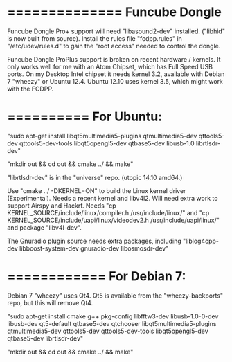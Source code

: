 ==============
Funcube Dongle
==============

Funcube Dongle Pro+ support will need "libasound2-dev" installed. ("libhid" is now built from source). Install the rules file "fcdpp.rules" in "/etc/udev/rules.d" to gain the "root access" needed to control the dongle.

Funcube Dongle ProPlus support is broken on recent hardware / kernels. It only works well for me with an Atom Chipset, which has Full Speed USB ports. On my Desktop Intel chipset it needs kernel 3.2, available with Debian 7 "wheezy" or Ubuntu 12.4. Ubuntu 12.10 uses kernel 3.5, which might work with the FCDPP.


==========
For Ubuntu:
==========

"sudo apt-get install libqt5multimedia5-plugins qtmultimedia5-dev qttools5-dev qttools5-dev-tools libqt5opengl5-dev qtbase5-dev libusb-1.0 librtlsdr-dev"

"mkdir out && cd out && cmake ../ && make"

"librtlsdr-dev" is in the "universe" repo. (utopic 14.10 amd64.)

Use "cmake ../ -DKERNEL=ON" to build the Linux kernel driver (Experimental). Needs a recent kernel and libv4l2. Will need extra work to support Airspy and Hackrf. Needs "cp KERNEL_SOURCE/include/linux/compiler.h /usr/include/linux/" and "cp KERNEL_SOURCE/include/uapi/linux/videodev2.h /usr/include/uapi/linux/" and package "libv4l-dev".

The Gnuradio plugin source needs extra packages, including "liblog4cpp-dev libboost-system-dev gnuradio-dev libosmosdr-dev"


============
For Debian 7:
============

Debian 7 "wheezy" uses Qt4. Qt5 is available from the "wheezy-backports" repo, but this will remove Qt4.

"sudo apt-get install cmake g++ pkg-config libfftw3-dev libusb-1.0-0-dev libusb-dev qt5-default qtbase5-dev qtchooser libqt5multimedia5-plugins qtmultimedia5-dev qttools5-dev qttools5-dev-tools libqt5opengl5-dev qtbase5-dev librtlsdr-dev"

"mkdir out && cd out && cmake ../ && make"

